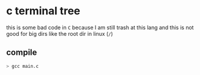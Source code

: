 # c terminal tree

this is some bad code in `C` because I am still trash at this lang and this is not good for big dirs like the root dir in linux (`/`)

## compile
```sh
> gcc main.c
```
